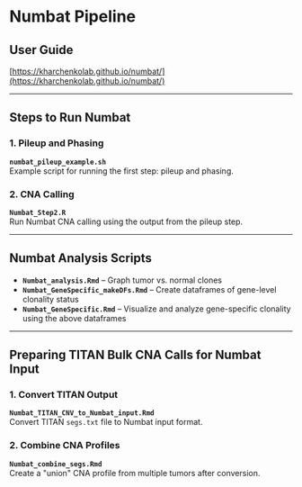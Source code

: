 # Numbat Pipeline

##  User Guide  
[https://kharchenkolab.github.io/numbat/](https://kharchenkolab.github.io/numbat/)

---

##  Steps to Run Numbat

### 1. Pileup and Phasing  
**`numbat_pileup_example.sh`**  
Example script for running the first step: pileup and phasing.

### 2. CNA Calling  
**`Numbat_Step2.R`**  
Run Numbat CNA calling using the output from the pileup step.

---

##  Numbat Analysis Scripts

- **`Numbat_analysis.Rmd`** – Graph tumor vs. normal clones  
- **`Numbat_GeneSpecific_makeDFs.Rmd`** – Create dataframes of gene-level clonality status  
- **`Numbat_GeneSpecific.Rmd`** – Visualize and analyze gene-specific clonality using the above dataframes

---

##  Preparing TITAN Bulk CNA Calls for Numbat Input

### 1. Convert TITAN Output  
**`Numbat_TITAN_CNV_to_Numbat_input.Rmd`**  
Convert TITAN `segs.txt` file to Numbat input format.

### 2. Combine CNA Profiles  
**`Numbat_combine_segs.Rmd`**  
Create a "union" CNA profile from multiple tumors after conversion.
